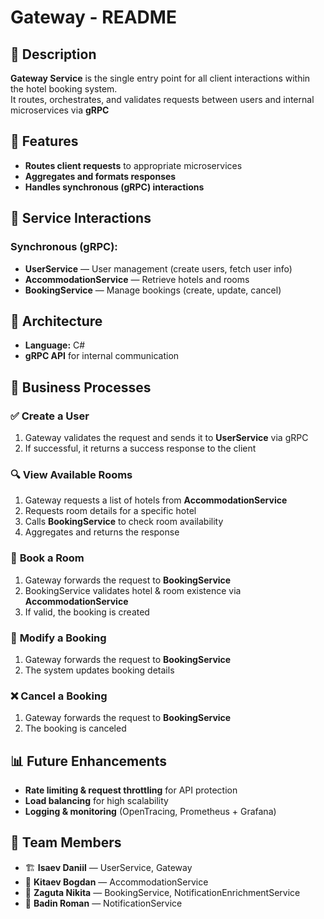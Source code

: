 # Gateway - README  

## 📌 Description  
**Gateway Service** is the single entry point for all client interactions within the hotel booking system.  
It routes, orchestrates, and validates requests between users and internal microservices via **gRPC**

## 🚀 Features  
- **Routes client requests** to appropriate microservices  
- **Aggregates and formats responses**  
- **Handles synchronous (gRPC) interactions**

## 🔗 Service Interactions  
### Synchronous (gRPC):  
- **UserService** — User management (create users, fetch user info)  
- **AccommodationService** — Retrieve hotels and rooms  
- **BookingService** — Manage bookings (create, update, cancel)  

## 🔧 Architecture  
- **Language:** C#
- **gRPC API** for internal communication  

## 📜 Business Processes  

### ✅ **Create a User**  
1. Gateway validates the request and sends it to **UserService** via gRPC  
2. If successful, it returns a success response to the client  

### 🔍 **View Available Rooms**  
1. Gateway requests a list of hotels from **AccommodationService**  
2. Requests room details for a specific hotel  
3. Calls **BookingService** to check room availability  
4. Aggregates and returns the response  

### 🏨 **Book a Room**  
1. Gateway forwards the request to **BookingService**  
2. BookingService validates hotel & room existence via **AccommodationService**  
3. If valid, the booking is created  

### 🔄 **Modify a Booking**  
1. Gateway forwards the request to **BookingService**  
2. The system updates booking details  

### ❌ **Cancel a Booking**  
1. Gateway forwards the request to **BookingService**  
2. The booking is canceled  

## 📊 Future Enhancements  
- **Rate limiting & request throttling** for API protection  
- **Load balancing** for high scalability  
- **Logging & monitoring** (OpenTracing, Prometheus + Grafana)

## 👥 Team Members  
- 🏗 **Isaev Daniil** — UserService, Gateway  
- 🏨 **Kitaev Bogdan** — AccommodationService  
- 📅 **Zaguta Nikita** — BookingService, NotificationEnrichmentService  
- 📢 **Badin Roman** — NotificationService

